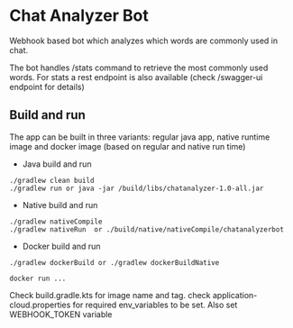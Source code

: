 # Chat Analyzer Bot

Webhook based bot which analyzes which words are commonly used in chat.

The bot handles /stats command to retrieve the most commonly used words. 
For stats a rest endpoint is also available (check /swagger-ui endpoint for details)

## Build and run

The app can be built in three variants: regular java app, native runtime image and docker image (based on regular and native run time)

- Java build and run
```
./gradlew clean build
./gradlew run or java -jar /build/libs/chatanalyzer-1.0-all.jar
```

- Native build and run 
```
./gradlew nativeCompile
./gradlew nativeRun  or ./build/native/nativeCompile/chatanalyzerbot
```

- Docker build and run
```
./gradlew dockerBuild or ./gradlew dockerBuildNative

docker run ...
```
Check build.gradle.kts for image name and tag. check application-cloud.properties for required env_variables to be set. 
Also set WEBHOOK_TOKEN variable